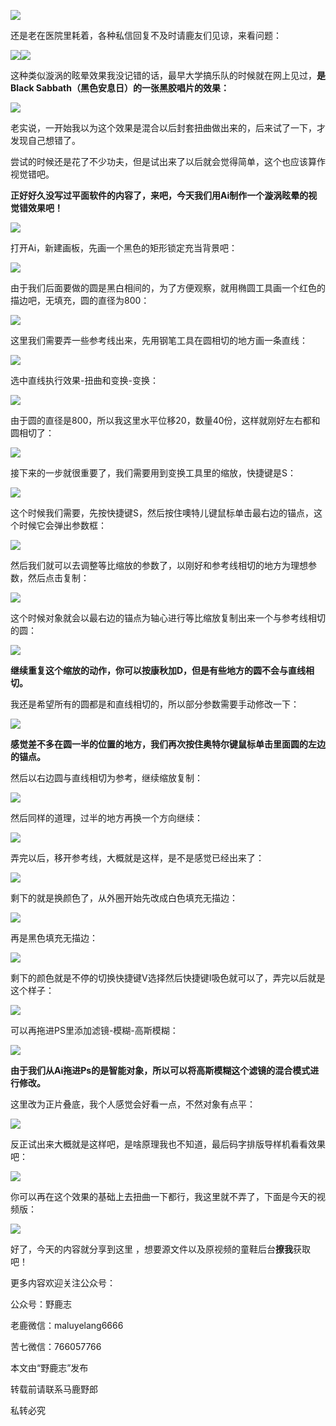![](https://pic2.zhimg.com/v2-9028c81eea0df32783497156a6d9499d_r.jpg)

还是老在医院里耗着，各种私信回复不及时请鹿友们见谅，来看问题：

![](https://pic3.zhimg.com/v2-b8110942787eaa8a85086f114150919a_r.jpg)![](https://pic4.zhimg.com/v2-a2537f1eabee99ed1147b553e7f5b64f_r.jpg)

这种类似漩涡的眩晕效果我没记错的话，最早大学搞乐队的时候就在网上见过，**是Black Sabbath（黑色安息日）的一张黑胶唱片的效果：**

![](undefined)

老实说，一开始我以为这个效果是混合以后封套扭曲做出来的，后来试了一下，才发现自己想错了。

尝试的时候还是花了不少功夫，但是试出来了以后就会觉得简单，这个也应该算作视觉错吧。

**正好好久没写过平面软件的内容了，来吧，今天我们用Ai制作一个漩涡眩晕的视觉错效果吧！**

![](https://pic2.zhimg.com/v2-29972d51c8ff091e19931910625efd1d_r.jpg)

打开Ai，新建画板，先画一个黑色的矩形锁定充当背景吧：

![](https://pic1.zhimg.com/v2-48e9f1cd0f962d9edb118641a59a2d5c_r.jpg)

由于我们后面要做的圆是黑白相间的，为了方便观察，就用椭圆工具画一个红色的描边吧，无填充，圆的直径为800：

![](https://pic1.zhimg.com/v2-cf444efff5deb06f4aa95a3b8392ed9c_r.jpg)

这里我们需要弄一些参考线出来，先用钢笔工具在圆相切的地方画一条直线：

![](https://pic2.zhimg.com/v2-ffc88a44adf17e37a2ce8d92d94cd671_r.jpg)

选中直线执行效果-扭曲和变换-变换：

![](https://pic2.zhimg.com/v2-cda4949dd256979d341e6049170f5091_r.jpg)

由于圆的直径是800，所以我这里水平位移20，数量40份，这样就刚好左右都和圆相切了：

![](https://pic3.zhimg.com/v2-3660cbe105fe5606153c696214721322_r.jpg)

接下来的一步就很重要了，我们需要用到变换工具里的缩放，快捷键是S：

![](https://pic2.zhimg.com/v2-6db6f986aad43d00f2449436aaed08a9_r.jpg)

这个时候我们需要，先按快捷键S，然后按住噢特儿键鼠标单击最右边的锚点，这个时候它会弹出参数框：

![](https://pic3.zhimg.com/v2-9e01bad6837cd32f428f252cbfc22d02_r.jpg)

然后我们就可以去调整等比缩放的参数了，以刚好和参考线相切的地方为理想参数，然后点击复制：

![](https://pic4.zhimg.com/v2-af0e168f8013480a8a3930f6707fcdcf_r.jpg)

这个时候对象就会以最右边的锚点为轴心进行等比缩放复制出来一个与参考线相切的圆：

![](https://pic1.zhimg.com/v2-b2f64af5cfd54ee2cc6cfe2b71278fd8_r.jpg)

**继续重复这个缩放的动作，你可以按康秋加D，但是有些地方的圆不会与直线相切。**

我还是希望所有的圆都是和直线相切的，所以部分参数需要手动修改一下：

![](https://pic2.zhimg.com/v2-e501657e570c0f3df280906a3d026bd9_r.jpg)

**感觉差不多在圆一半的位置的地方，我们再次按住奥特尔键鼠标单击里面圆的左边的锚点。**

然后以右边圆与直线相切为参考，继续缩放复制：

![](https://pic2.zhimg.com/v2-a7afc4b885e5cd07e1d5cea9c884c4d9_r.jpg)

然后同样的道理，过半的地方再换一个方向继续：

![](https://pic3.zhimg.com/v2-ff6b936169306d196de0c6fabfca6502_r.jpg)

弄完以后，移开参考线，大概就是这样，是不是感觉已经出来了：

![](https://pic4.zhimg.com/v2-edf5b5ef6acbe87502b7e1e60862c7bf_r.jpg)

剩下的就是换颜色了，从外圈开始先改成白色填充无描边：

![](https://pic1.zhimg.com/v2-168a745effb18489d80ea989e39b4fc4_r.jpg)

再是黑色填充无描边：

![](https://pic1.zhimg.com/v2-2657020ff29f6ef74f81248f7cd61524_r.jpg)

剩下的颜色就是不停的切换快捷键V选择然后快捷键I吸色就可以了，弄完以后就是这个样子：

![](https://pic2.zhimg.com/v2-6309fd4c8465d716b174add59db73b1d_r.jpg)

可以再拖进PS里添加滤镜-模糊-高斯模糊：

![](https://pic4.zhimg.com/v2-7c57039d85de25298e04eedcd0083f33_r.jpg)

**由于我们从Ai拖进Ps的是智能对象，所以可以将高斯模糊这个滤镜的混合模式进行修改。**

这里改为正片叠底，我个人感觉会好看一点，不然对象有点平：

![](https://pic1.zhimg.com/v2-4cf2db29ec7e4a83633ee2cf6ea67f10_r.jpg)

反正试出来大概就是这样吧，是啥原理我也不知道，最后码字排版导样机看看效果吧：

![](https://pic1.zhimg.com/v2-a460776116192925d9f29492a2e7a120_r.jpg)

你可以再在这个效果的基础上去扭曲一下都行，我这里就不弄了，下面是今天的视频版：

[![](https://pic4.zhimg.com/v2-e0218a2cd640a2c9c2a8d6373dd7ba86.png)](https://link.zhihu.com/?target=https%3A//www.zhihu.com/video/1144939341368410112)

好了，今天的内容就分享到这里 ，想要源文件以及原视频的童鞋后台**撩我**获取吧！

更多内容欢迎关注公众号：

公众号：野鹿志

老鹿微信：maluyelang6666

苦七微信：766057766

本文由“野鹿志”发布

转载前请联系马鹿野郎

私转必究